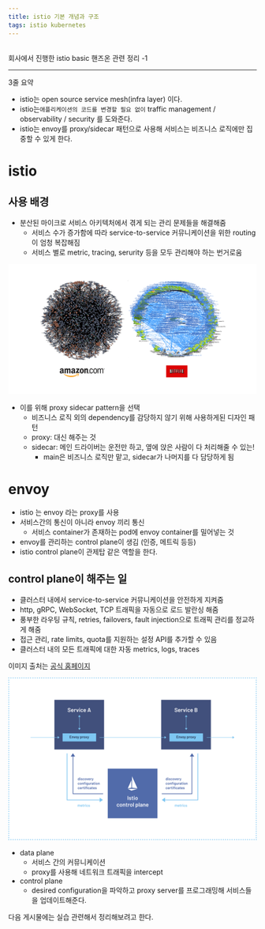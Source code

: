 ```yaml
---
title: istio 기본 개념과 구조
tags: istio kubernetes
---
```


<br/>
회사에서 진행한 istio basic 핸즈온 관련 정리 -1  <br/>
<!--more-->

---

3줄 요약
- istio는 open source service mesh(infra layer) 이다.
- istio는`애플리케이션의 코드를 변경할 필요 없이` traffic management / observability / security 를 도와준다.
- istio는 envoy를 proxy/sidecar 패턴으로 사용해 서비스는 비즈니스 로직에만 집중할 수 있게 한다.

# istio
## 사용 배경
- 분산된 마이크로 서비스 아키텍처에서 겪게 되는 관리 문제들을 해결해줌
  - 서비스 수가 증가함에 따라 service-to-service 커뮤니케이션을 위한 routing이 엄청 복잡해짐
  - 서비스 별로 metric, tracing, serurity 등을 모두 관리해야 하는 번거로움

![micro-service.png](/assets/images/micro-service.png)


- 이를 위해 proxy sidecar pattern을 선택
    - 비즈니스 로직 외의 dependency를 감당하지 않기 위해 사용하게된 디자인 패턴
    - proxy: 대신 해주는 것
    - sidecar: 메인 드라이버는 운전만 하고, 옆에 앉은 사람이 다 처리해줄 수 있는!
        - main은 비즈니스 로직만 맡고, sidecar가 나머지를 다 담당하게 됨

# envoy
- istio 는 envoy 라는 proxy를 사용
- 서비스간의 통신이 아니라 envoy 끼리 통신
    - 서비스 container가 존재하는 pod에 envoy container를 밀어넣는 것
- envoy를 관리하는 control plane이 생김 (인증, 메트릭 등등)
- istio control plane이 관제탑 같은 역할을 한다.

## control plane이 해주는 일
  - 클러스터 내에서 service-to-service 커뮤니케이션을 안전하게 지켜줌
  - http, gRPC, WebSocket, TCP 트래픽을 자동으로 로드 발란싱 해줌
  - 풍부한 라우팅 규칙, retries, failovers, fault injection으로 트래픽 관리를 정교하게 해줌
  - 접근 관리, rate limits, quota를 지원하는 설정 API를 추가할 수 있음
  - 클러스터 내의 모든 트래픽에 대한 자동 metrics, logs, traces

이미지 출처는 [공식 홈페이지](https://istio.io/latest/about/service-mesh/)

![service-mesh.png](/assets/images/service-mesh.svg)
- data plane
  - 서비스 간의 커뮤니케이션
  - proxy를 사용해 네트워크 트래픽을 intercept
- control plane
  - desired configuration을 파악하고 proxy server를 프로그래밍해 서비스들을 업데이트해준다.


다음 게시물에는 실습 관련해서 정리해보려고 한다.
